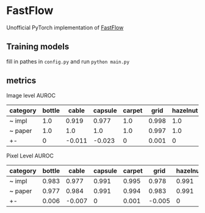 # FastFlow
Unofficial PyTorch implementation of [FastFlow](https://arxiv.org/abs/2111.07677)

## Training models
fill in pathes in `config.py` and run `python main.py`

## metrics

Image level AUROC

| category |  bottle  |  cable  |  capsule  |  carpet  |  grid  |  hazelnut  |  leather  |  metul_nut  |  pill  |  screw  |  tile  |  toothbrush  |  transistor  |  wood  |  zipper  |
| ---- | ---- | ---- | ---- | ---- | ---- | ---- | ---- | ---- | ---- | ---- | ---- | ---- | ---- | ---- | ---- |
|~ impl |  1.0 |  0.919  |  0.977  |  1.0  |  0.998  |  1.0  |  1.0  |  0.998  |  0.992  |  0.846  |  0.999  |  0.872  |  0.965  |  0.987  |  0.942  |
|~ paper |  1.0  |  1.0 |  1.0  |  1.0  |  0.997  |  1.0  |  1.0  |  1.0  |  0.994  |  0.978  |  1.0  |  0.944  |  0.998  |  1.0  |  0.995  |
| +- |  0  |  -0.011 |  -0.023  |  0  |  0.001  |  0  |  0  |  -0.002  |  -0.002  |  -0.126  |  -0.001  | -0.072  |  -0.033  |  -0.013  |  -0.053  |

Pixel Level AUROC

| category |  bottle  |  cable  |  capsule  |  carpet  |  grid  |  hazelnut  |  leather  |  metul_nut  |  pill  |  screw  |  tile  |  toothbrush  |  transistor  |  wood  |  zipper  |
| ---- | ---- | ---- | ---- | ---- | ---- | ---- | ---- | ---- | ---- | ---- | ---- | ---- | ---- | ---- | ---- |
|~ impl |  0.983 |  0.977  |  0.991  |  0.995  |  0.978  |  0.991  |  0.995  |  0.980  |  0.989  |  0.992  |  0.966  |  0.987  |  0.944  |  0.959  |  0.978  |
|~ paper |  0.977  |  0.984 |  0.991  |  0.994  |  0.983  |  0.991  |  0.995  |  0.985  |  0.992  |  0.994  |  0.963  |  0.989  |  0.973  |  0.970  |  0.987  |
| +- |  0.006  |  -0.007 |  0  |  0.001  |  -0.005  |  0  |  0  |  -0.005  |  -0.004  |  -0.002  |  0.003  | -0.002  |  -0.029  |  -0.011  |  -0.009  |